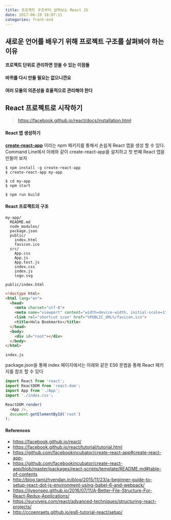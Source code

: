 ```yaml
---
title: 프로젝트 구조부터 살펴보는 React JS
date: 2017-06-10 18:07:11
categories: front-end
---
```


## 새로운 언어를 배우기 위해 프로젝트 구조를 살펴봐야 하는 이유

#### 프로젝트 단위로 관리하면 얻을 수 있는 이점들

#### 바퀴를 다시 만들 필요는 없으니깐요

#### 여러 모듈의 의존성을 효율적으로 관리해야 한다


## React 프로젝트로 시작하기

> https://facebook.github.io/react/docs/installation.html

#### React 앱 생성하기

**[create-react-app](http://github.com/facebookincubator/create-react-app)** 이라는 npm 패키지를 통해서 손쉽게 React 앱을 생성 할 수 있다. Command Line에서 아래와 같이 create-react-app을 설치하고 첫 번째 React 앱을 만들어 보자

```shell
$ npm install -g create-react-app
$ create-react-app my-app

$ cd my-app
$ npm start
```

```shell
$ npm run build
```

#### React 프로젝트의 구조

```
my-app/
  README.md
  node_modules/
  package.json
  public/
    index.html
    favicon.ico
  src/
    App.css
    App.js
    App.test.js
    index.css
    index.js
    logo.svg
```


`public/index.html`

```html
<!doctype html>
<html lang="en">
  <head>
    <meta charset="utf-8">
    <meta name="viewport" content="width=device-width, initial-scale=1">
    <link rel="shortcut icon" href="%PUBLIC_URL%/favicon.ico">
    <title>Hola Bookmarks</title>
  </head>
  <body>
    <div id="root"></div>
  </body>
</html>
```

`index.js`

package.json을 통해 index 페이지에서는 아래와 같은 ES6 문법을 통해 React 패키지를 참조 할 수 있다

```javascript
import React from 'react';
import ReactDOM from 'react-dom';
import App from './App';
import './index.css';

ReactDOM.render(
  <App />,
  document.getElementById('root')
);
```




#### References

- https://facebook.github.io/react/
- https://facebook.github.io/react/tutorial/tutorial.html
- https://github.com/facebookincubator/create-react-app#create-react-app-
- https://github.com/facebookincubator/create-react-app/blob/master/packages/react-scripts/template/README.md#table-of-contents
- http://blog.tamizhvendan.in/blog/2015/11/23/a-beginner-guide-to-setup-react-dot-js-environment-using-babel-6-and-webpack/
- https://jiyeonseo.github.io/2016/07/11/A-Better-File-Structure-For-React-Redux-Applications/
- https://survivejs.com/react/advanced-techniques/structuring-react-projects/
- http://ccoenraets.github.io/es6-tutorial-react/setup/